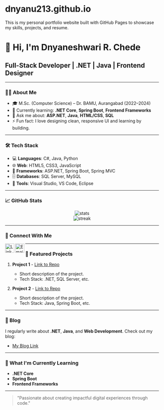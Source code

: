 # dnyanu213.github.io
This is my personal portfolio website built with GitHub Pages to showcase my skills, projects, and resume.


# 👋 Hi, I'm Dnyaneshwari R. Chede

## Full-Stack Developer | .NET | Java | Frontend Designer

---

### 👩‍💻 About Me
- 🎓 M.Sc. (Computer Science) – Dr. BAMU, Aurangabad (2022–2024)
- 🌱 Currently learning: **.NET Core**, **Spring Boot**, **Frontend Frameworks**
- 💬 Ask me about: **ASP.NET**, **Java**, **HTML/CSS**, **SQL**
- ⚡ Fun fact: I love designing clean, responsive UI and learning by building.

---

### 🛠️ Tech Stack
- 💻 **Languages**: C#, Java, Python
- 🌐 **Web**: HTML5, CSS3, JavaScript
- 🧰 **Frameworks**: ASP.NET, Spring Boot, Spring MVC
- 🗄️ **Databases**: SQL Server, MySQL
- 🔧 **Tools**: Visual Studio, VS Code, Eclipse

---

### 📈 GitHub Stats
<p align="center">
  <img src="https://github-readme-stats.vercel.app/api?username=dnyanu213&show_icons=true&theme=radical" alt="stats" />
  <br/>
  <img src="https://github-readme-streak-stats.herokuapp.com/?user=dnyanu213&theme=radical" alt="streak" />
</p>

---

### 🔗 Connect With Me
<p>
  <a href="https://www.linkedin.com/in/dnyaneshwari-chede/" target="_blank">
    <img align="left" src="https://cdn-icons-png.flaticon.com/512/174/174857.png" alt="LinkedIn" width="30" />
  </a>
  <a href="mailto:chedednyaneshwari866@gmail.com">
    <img align="left" src="https://cdn-icons-png.flaticon.com/512/732/732200.png" alt="Email" width="30" />
  </a>
</p>

---

### 🚀 Featured Projects
1. **Project 1** - [Link to Repo](https://github.com/dnyanu213/project1)
   - Short description of the project.
   - Tech Stack: .NET, SQL Server, etc.

2. **Project 2** - [Link to Repo](https://github.com/dnyanu213/project2)
   - Short description of the project.
   - Tech Stack: Java, Spring Boot, etc.

---

### 📝 Blog
I regularly write about **.NET**, **Java**, and **Web Development**. Check out my blog:
- [My Blog Link](https://dnyanu213.medium.com)

---

### 🌱 What I'm Currently Learning
- **.NET Core**
- **Spring Boot**
- **Frontend Frameworks**

---

> "Passionate about creating impactful digital experiences through code."
